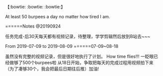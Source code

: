 【:bowtie: :bowtie: :bowtie:】

At least 50 burpees a day no matter how tired I am.

======Notes @20190924

任务完成-后30天每天都有视频记录，待整理，学学剪辑然后放到B站去~~~

From 2019-07-09 to 2019-08-09
======07-09~08-18 

虽然没有完整的视频记录，但是很好地执行了计划。
How time flies!!! 一眨眼已经做够了500个burpees啦
从18日开始，争取把每天的完成过程用视频拍下来
（为了凑够30个，我会把最后日期往后推）加油!
